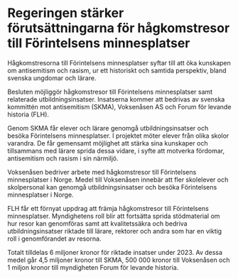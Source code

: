 # Regeringen stärker förutsättningarna för hågkomstresor till Förintelsens minnesplatser

Hågkomstresorna till Förintelsens minnesplatser syftar till att öka kunskapen om antisemitism och rasism, ur ett historiskt och samtida perspektiv, bland svenska ungdomar och lärare.

Besluten möjliggör hågkomstresor till Förintelsens minnesplatser samt relaterade utbildningsinsatser. Insatserna kommer att bedrivas av svenska kommittén mot antisemitism (SKMA), Voksenåsen AS och Forum för levande historia (FLH).

Genom SKMA får elever och lärare genomgå utbildningsinsatser och besöka Förintelsens minnesplatser. I projektet möter elever från olika skolor varandra. De får gemensamt möjlighet att stärka sina kunskaper och tillsammans med lärare sprida dessa vidare, i syfte att motverka fördomar, antisemitism och rasism i sin närmiljö.

Voksenåsen bedriver arbete med hågkomstresor till Förintelsens minnesplatser i Norge. Medel till Voksenåsen innebär att fler skolelever och skolpersonal kan genomgå utbildningsinsatser och besöka Förintelsens minnesplatser i Norge.

FLH får ett förnyat uppdrag att främja hågkomstresor till Förintelsens minnesplatser. Myndighetens roll blir att fortsätta sprida stödmaterial om hur resor kan genomföras samt att kvalitetssäkra och bedriva utbildningsinsatser riktade till lärare, rektorer och andra som har en viktig roll i genomförandet av resorna.

Totalt tilldelas 6 miljoner kronor för riktade insatser under 2023\. Av dessa medel går 4,5 miljoner kronor till SKMA, 500 000 kronor till Voksenåsen och 1 miljon kronor till myndigheten Forum för levande historia.
